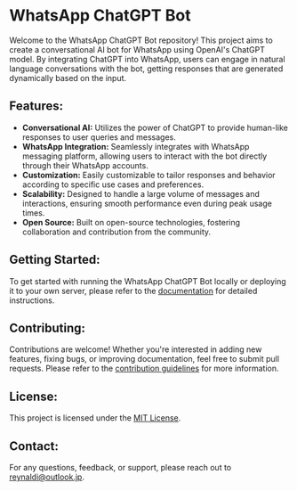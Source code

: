 # WhatsApp ChatGPT Bot

Welcome to the WhatsApp ChatGPT Bot repository! This project aims to create a conversational AI bot for WhatsApp using OpenAI's ChatGPT model. By integrating ChatGPT into WhatsApp, users can engage in natural language conversations with the bot, getting responses that are generated dynamically based on the input.

## Features:

- **Conversational AI:** Utilizes the power of ChatGPT to provide human-like responses to user queries and messages.
- **WhatsApp Integration:** Seamlessly integrates with WhatsApp messaging platform, allowing users to interact with the bot directly through their WhatsApp accounts.
- **Customization:** Easily customizable to tailor responses and behavior according to specific use cases and preferences.
- **Scalability:** Designed to handle a large volume of messages and interactions, ensuring smooth performance even during peak usage times.
- **Open Source:** Built on open-source technologies, fostering collaboration and contribution from the community.

## Getting Started:

To get started with running the WhatsApp ChatGPT Bot locally or deploying it to your own server, please refer to the [documentation](docs/) for detailed instructions.

## Contributing:

Contributions are welcome! Whether you're interested in adding new features, fixing bugs, or improving documentation, feel free to submit pull requests. Please refer to the [contribution guidelines](CONTRIBUTING.md) for more information.

## License:

This project is licensed under the [MIT License](LICENSE).

## Contact:

For any questions, feedback, or support, please reach out to [reynaldi@outlook.jp](mailto:reynaldi@outlook.jp).
